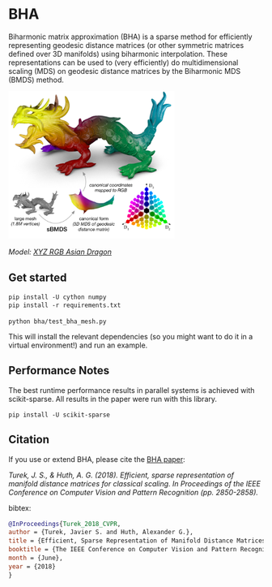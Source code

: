 # BHA
Biharmonic matrix approximation (BHA) is a sparse method for efficiently representing geodesic distance matrices (or other symmetric matrices defined over 3D manifolds) using biharmonic interpolation. These representations can be used to (very efficiently) do multidimensional scaling (MDS) on geodesic distance matrices by the Biharmonic MDS (BMDS) method.

<img src="header.png" width="65%">

_Model: [XYZ RGB Asian Dragon](http://graphics.stanford.edu/data/3Dscanrep/)_

## Get started
```
pip install -U cython numpy
pip install -r requirements.txt

python bha/test_bha_mesh.py
```
This will install the relevant dependencies (so you might want to do it in a virtual environment!) and run an example.

## Performance Notes
The best runtime performance results in parallel systems is achieved with scikit-sparse.
All results in the paper were run with this library.
```
pip install -U scikit-sparse
```

## Citation
If you use or extend BHA, please cite the [BHA paper](http://openaccess.thecvf.com/content_cvpr_2018/papers/Turek_Efficient_Sparse_Representation_CVPR_2018_paper.pdf):

_Turek, J. S., & Huth, A. G. (2018). Efficient, sparse representation of manifold distance matrices for classical scaling. In Proceedings of the IEEE Conference on Computer Vision and Pattern Recognition (pp. 2850-2858)._

bibtex:
```bibtex
@InProceedings{Turek_2018_CVPR,
author = {Turek, Javier S. and Huth, Alexander G.},
title = {Efficient, Sparse Representation of Manifold Distance Matrices for Classical Scaling},
booktitle = {The IEEE Conference on Computer Vision and Pattern Recognition (CVPR)},
month = {June},
year = {2018}
}
```
